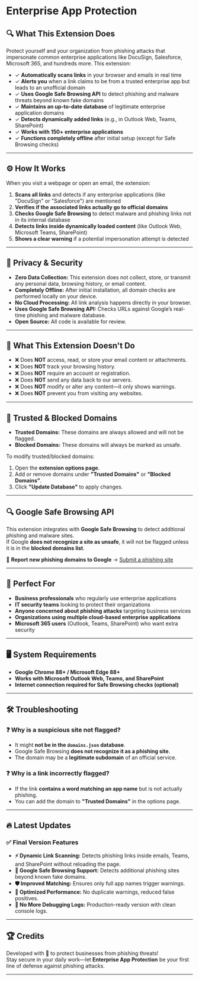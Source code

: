 # Enterprise App Protection

## 🔍 What This Extension Does

Protect yourself and your organization from phishing attacks that impersonate common enterprise applications like DocuSign, Salesforce, Microsoft 365, and hundreds more. This extension:

- ✓ **Automatically scans links** in your browser and emails in real time
- ✓ **Alerts you** when a link claims to be from a trusted enterprise app but leads to an unofficial domain
- ✓ **Uses Google Safe Browsing API** to detect phishing and malware threats beyond known fake domains
- ✓ **Maintains an up-to-date database** of legitimate enterprise application domains
- ✓ **Detects dynamically added links** (e.g., in Outlook Web, Teams, SharePoint)
- ✓ **Works with 150+ enterprise applications**
- ✓ **Functions completely offline** after initial setup (except for Safe Browsing checks)

---

## ⚙️ How It Works

When you visit a webpage or open an email, the extension:
1. **Scans all links** and detects if any enterprise applications (like "DocuSign" or "Salesforce") are mentioned
2. **Verifies if the associated links actually go to official domains**
3. **Checks Google Safe Browsing** to detect malware and phishing links not in its internal database
4. **Detects links inside dynamically loaded content** (like Outlook Web, Microsoft Teams, SharePoint)
5. **Shows a clear warning** if a potential impersonation attempt is detected

---

## 🔐 Privacy & Security

- **Zero Data Collection:** This extension does not collect, store, or transmit any personal data, browsing history, or email content.
- **Completely Offline:** After initial installation, all domain checks are performed locally on your device.
- **No Cloud Processing:** All link analysis happens directly in your browser.
- **Uses Google Safe Browsing API:** Checks URLs against Google’s real-time phishing and malware database.
- **Open Source:** All code is available for review.

---

## 🚫 What This Extension Doesn't Do

- ❌ Does **NOT** access, read, or store your email content or attachments.
- ❌ Does **NOT** track your browsing history.
- ❌ Does **NOT** require an account or registration.
- ❌ Does **NOT** send any data back to our servers.
- ❌ Does **NOT** modify or alter any content—it only shows warnings.
- ❌ Does **NOT** prevent you from visiting any websites.

---

## 🔹 Trusted & Blocked Domains

- **Trusted Domains:** These domains are always allowed and will not be flagged.
- **Blocked Domains:** These domains will always be marked as unsafe.

To modify trusted/blocked domains:
1. Open the **extension options page**.
2. Add or remove domains under **"Trusted Domains"** or **"Blocked Domains"**.
3. Click **"Update Database"** to apply changes.

---

## 🔍 Google Safe Browsing API

This extension integrates with **Google Safe Browsing** to detect additional phishing and malware sites.  
If Google **does not recognize a site as unsafe**, it will not be flagged unless it is in the **blocked domains list**.

🔹 **Report new phishing domains to Google** → [Submit a phishing site](https://safebrowsing.google.com/safebrowsing/report_phish/)

---

## 👥 Perfect For

- **Business professionals** who regularly use enterprise applications
- **IT security teams** looking to protect their organizations
- **Anyone concerned about phishing attacks** targeting business services
- **Organizations using multiple cloud-based enterprise applications**
- **Microsoft 365 users** (Outlook, Teams, SharePoint) who want extra security

---

## 🖥️ System Requirements

- **Google Chrome 88+ / Microsoft Edge 88+**
- **Works with Microsoft Outlook Web, Teams, and SharePoint**
- **Internet connection required for Safe Browsing checks (optional)**

---

## 🛠️ Troubleshooting

### **❓ Why is a suspicious site not flagged?**
- It might **not be in the `domains.json` database**.
- Google Safe Browsing **does not recognize it as a phishing site**.
- The domain may be a **legitimate subdomain** of an official service.

### **❓ Why is a link incorrectly flagged?**
- If the link **contains a word matching an app name** but is not actually phishing.
- You can add the domain to **"Trusted Domains"** in the options page.

---

## 🔥 Latest Updates
### ✅ **Final Version Features**
- **⚡ Dynamic Link Scanning:** Detects phishing links inside emails, Teams, and SharePoint without reloading the page.
- **🎯 Google Safe Browsing Support:** Detects additional phishing sites beyond known fake domains.
- **🛡️ Improved Matching:** Ensures only full app names trigger warnings.
- **🚀 Optimized Performance:** No duplicate warnings, reduced false positives.
- **📡 No More Debugging Logs:** Production-ready version with clean console logs.

---

## 🏆 Credits

Developed with 💙 to protect businesses from phishing threats!  
Stay secure in your daily work—let **Enterprise App Protection** be your first line of defense against phishing attacks.

---
